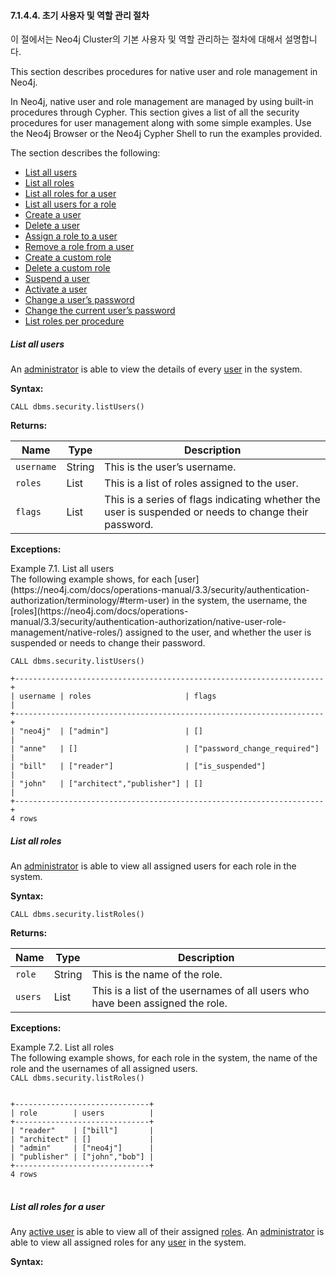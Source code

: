 #### 7.1.4.4. 초기 사용자 및 역할 관리 절차 

<div class="abstract">
	<p>이 절에서는 Neo4j Cluster의 기본 사용자 및 역할 관리하는 절차에 대해서 설명합니다. 
	</p>
</div>
This section describes procedures for native user and role management in Neo4j.


In Neo4j, native user and role management are managed by using built-in procedures through Cypher. This section gives a list of all the security procedures for user management along with some simple examples. Use the Neo4j Browser or the Neo4j Cypher Shell to run the examples provided.

The section describes the following:

-   [List all users](https://neo4j.com/docs/operations-manual/3.3/security/authentication-authorization/native-user-role-management/procedures/#userauth-list-all-users)
-   [List all roles](https://neo4j.com/docs/operations-manual/3.3/security/authentication-authorization/native-user-role-management/procedures/#user-roles-list-all-roles)
-   [List all roles for a user](https://neo4j.com/docs/operations-manual/3.3/security/authentication-authorization/native-user-role-management/procedures/#user-roles-list-all-roles-for-user)
-   [List all users for a role](https://neo4j.com/docs/operations-manual/3.3/security/authentication-authorization/native-user-role-management/procedures/#user-roles-list-all-users-for-role)
-   [Create a user](https://neo4j.com/docs/operations-manual/3.3/security/authentication-authorization/native-user-role-management/procedures/#userauth-add-user)
-   [Delete a user](https://neo4j.com/docs/operations-manual/3.3/security/authentication-authorization/native-user-role-management/procedures/#userauth-delete-user)
-   [Assign a role to a user](https://neo4j.com/docs/operations-manual/3.3/security/authentication-authorization/native-user-role-management/procedures/#user-roles-assign-role-to-user)
-   [Remove a role from a user](https://neo4j.com/docs/operations-manual/3.3/security/authentication-authorization/native-user-role-management/procedures/#user-roles-remove-role-from-user)
-   [Create a custom role](https://neo4j.com/docs/operations-manual/3.3/security/authentication-authorization/native-user-role-management/procedures/#user-roles-create-role)
-   [Delete a custom role](https://neo4j.com/docs/operations-manual/3.3/security/authentication-authorization/native-user-role-management/procedures/#user-roles-delete-role)
-   [Suspend a user](https://neo4j.com/docs/operations-manual/3.3/security/authentication-authorization/native-user-role-management/procedures/#userauth-suspend-user)
-   [Activate a user](https://neo4j.com/docs/operations-manual/3.3/security/authentication-authorization/native-user-role-management/procedures/#userauth-activate-user)
-   [Change a user’s password](https://neo4j.com/docs/operations-manual/3.3/security/authentication-authorization/native-user-role-management/procedures/#userauth-change-users-password)
-   [Change the current user’s password](https://neo4j.com/docs/operations-manual/3.3/security/authentication-authorization/native-user-role-management/procedures/#userauth-change-your-password)
-   [List roles per procedure](https://neo4j.com/docs/operations-manual/3.3/security/authentication-authorization/native-user-role-management/procedures/#list-roles-per-procedure)

##### List all users

An [administrator](https://neo4j.com/docs/operations-manual/3.3/security/authentication-authorization/terminology/#term-administrator) is able to view the details of every [user](https://neo4j.com/docs/operations-manual/3.3/security/authentication-authorization/terminology/#term-user) in the system.

**Syntax:**

`CALL dbms.security.listUsers()`

**Returns:**

| Name       | Type         | Description                              |
| ---------- | ------------ | ---------------------------------------- |
| `username` | String       | This is the user’s username.             |
| `roles`    | List<String> | This is a list of roles assigned to the user. |
| `flags`    | List<String> | This is a series of flags indicating whether the user is suspended or needs to change their password. |

**Exceptions:**

<div class="example">
Example 7.1. List all users
<div class="example-contents">
The following example shows, for each [user](https://neo4j.com/docs/operations-manual/3.3/security/authentication-authorization/terminology/#term-user) in the system, the username, the [roles](https://neo4j.com/docs/operations-manual/3.3/security/authentication-authorization/native-user-role-management/native-roles/) assigned to the user, and whether the user is suspended or needs to change their password.

```
CALL dbms.security.listUsers()
```


```
+---------------------------------------------------------------------+
| username | roles                     | flags                        |
+---------------------------------------------------------------------+
| "neo4j"  | ["admin"]                 | []                           |
| "anne"   | []                        | ["password_change_required"] |
| "bill"   | ["reader"]                | ["is_suspended"]             |
| "john"   | ["architect","publisher"] | []                           |
+---------------------------------------------------------------------+
4 rows
```

</div>
</div>

##### List all roles

An [administrator](https://neo4j.com/docs/operations-manual/3.3/security/authentication-authorization/terminology/#term-administrator) is able to view all assigned users for each role in the system.

**Syntax:**

`CALL dbms.security.listRoles()`

**Returns:**

| Name    | Type         | Description                              |
| ------- | ------------ | ---------------------------------------- |
| `role`  | String       | This is the name of the role.            |
| `users` | List<String> | This is a list of the usernames of all users who have been assigned the role. |

**Exceptions:**

<div class="example">
Example 7.2. List all roles
<div class="example-contents">
The following example shows, for each role in the system, the name of the role and the usernames of all assigned users.


<code>
CALL dbms.security.listRoles()
</code>

<pre>
<code>
+------------------------------+
| role        | users          |
+------------------------------+
| "reader"    | ["bill"]       |
| "architect" | []             |
| "admin"     | ["neo4j"]      |
| "publisher" | ["john","bob"] |
+------------------------------+
4 rows
</code>
</pre>
</div>
</div>

##### List all roles for a user

Any [active user](https://neo4j.com/docs/operations-manual/3.3/security/authentication-authorization/terminology/#term-active-user) is able to view all of their assigned [roles](https://neo4j.com/docs/operations-manual/3.3/security/authentication-authorization/native-user-role-management/native-roles/). An [administrator](https://neo4j.com/docs/operations-manual/3.3/security/authentication-authorization/terminology/#term-administrator) is able to view all assigned roles for any [user](https://neo4j.com/docs/operations-manual/3.3/security/authentication-authorization/terminology/#term-user) in the system.

**Syntax:**